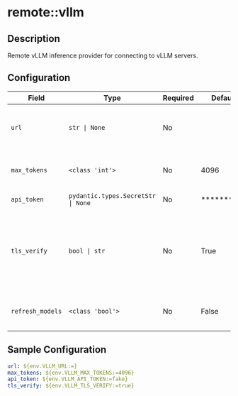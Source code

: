 # remote::vllm

## Description

Remote vLLM inference provider for connecting to vLLM servers.

## Configuration

| Field | Type | Required | Default | Description |
|-------|------|----------|---------|-------------|
| `url` | `str \| None` | No |  | The URL for the vLLM model serving endpoint |
| `max_tokens` | `<class 'int'>` | No | 4096 | Maximum number of tokens to generate. |
| `api_token` | `pydantic.types.SecretStr \| None` | No | ********** | The API token |
| `tls_verify` | `bool \| str` | No | True | Whether to verify TLS certificates. Can be a boolean or a path to a CA certificate file. |
| `refresh_models` | `<class 'bool'>` | No | False | Whether to refresh models periodically |

## Sample Configuration

```yaml
url: ${env.VLLM_URL:=}
max_tokens: ${env.VLLM_MAX_TOKENS:=4096}
api_token: ${env.VLLM_API_TOKEN:=fake}
tls_verify: ${env.VLLM_TLS_VERIFY:=true}

```

